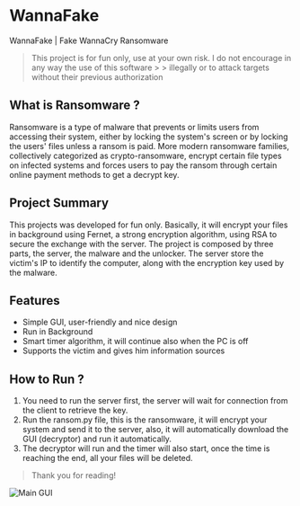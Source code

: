 # WannaFake
WannaFake | Fake WannaCry Ransomware

> This project is for fun only, use at your own risk. I do not encourage in any way the use of this software > > illegally or to attack targets without their previous authorization

## What is Ransomware ?
Ransomware is a type of malware that prevents or limits users from accessing their system, either by locking the system's screen or by locking the users' files unless a ransom is paid. More modern ransomware families, collectively categorized as crypto-ransomware, encrypt certain file types on infected systems and forces users to pay the ransom through certain online payment methods to get a decrypt key.

## Project Summary
This projects was developed for fun only. Basically, it will encrypt your files in background using Fernet, a strong encryption algorithm, using RSA to secure the exchange with the server.
The project is composed by three parts, the server, the malware and the unlocker.
The server store the victim's IP to identify the computer, along with the encryption key used by the malware.

## Features

- Simple GUI, user-friendly and nice design
- Run in Background
- Smart timer algorithm, it will continue also when the PC is off
- Supports the victim and gives him information sources

## How to Run ?
1. You need to run the server first, the server will wait for connection from the client to retrieve the key.
2. Run the ransom.py file, this is the ransomware, it will encrypt your system and send it to the server, also, it will automatically download the GUI (decryptor) and run it automatically.
3. The decryptor will run and the timer will also start, once the time is reaching the end, all your files will be deleted.

> Thank you for reading!

![Main GUI](https://github.com/r0eilevi/WannaFake/blob/master/Examples/main_gui.png?raw=true)
